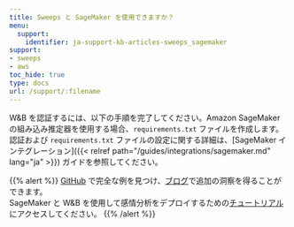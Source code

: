 ```yaml
---
title: Sweeps と SageMaker を使用できますか？
menu:
  support:
    identifier: ja-support-kb-articles-sweeps_sagemaker
support:
- sweeps
- aws
toc_hide: true
type: docs
url: /support/:filename
---
```


W&B を認証するには、以下の手順を完了してください。Amazon SageMaker の組み込み推定器を使用する場合、`requirements.txt` ファイルを作成します。認証および `requirements.txt` ファイルの設定に関する詳細は、[SageMaker インテグレーション]({{< relref path="/guides/integrations/sagemaker.md" lang="ja" >}}) ガイドを参照してください。

{{% alert %}}
[GitHub](https://github.com/wandb/examples/tree/master/examples/pytorch/pytorch-cifar10-sagemaker) で完全な例を見つけ、[ブログ](https://wandb.ai/site/articles/running-sweeps-with-sagemaker)で追加の洞察を得ることができます。\
SageMaker と W&B を使用して感情分析をデプロイするための[チュートリアル](https://wandb.ai/authors/sagemaker/reports/Deploy-Sentiment-Analyzer-Using-SageMaker-and-W-B--VmlldzoxODA1ODE)にアクセスしてください。
{{% /alert %}}